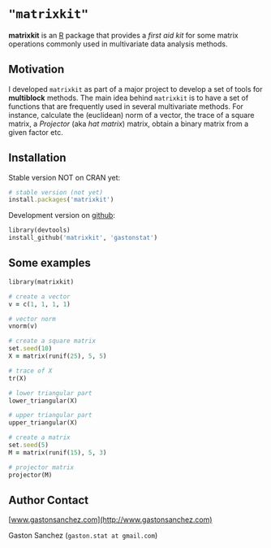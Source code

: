 # `"matrixkit"`

**matrixkit** is an [R](http://www.r-project.org/) package that provides a *first aid kit* for some matrix operations commonly used in multivariate data analysis methods.


## Motivation

I developed `matrixkit` as part of a major project to develop a set of tools for **multiblock** methods. The main idea behind `matrixkit` is to have a set of functions that are frequently used in several multivariate methods. For instance, calculate the (euclidean) norm of a vector, the trace of a square matrix, a *Projector* (aka *hat matrix*) matrix, obtain a binary matrix from a given factor etc.


## Installation

Stable version NOT on CRAN yet:

```ruby
# stable version (not yet)
install.packages('matrixkit')
```

Development version on [github](https://github.com/gastonstat/matrixkit):

```ruby
library(devtools)
install_github('matrixkit', 'gastonstat')
```

## Some examples
```ruby
library(matrixkit)

# create a vector 
v = c(1, 1, 1, 1)

# vector norm
vnorm(v)

# create a square matrix
set.seed(10)
X = matrix(runif(25), 5, 5)

# trace of X
tr(X)

# lower triangular part
lower_triangular(X)

# upper triangular part
upper_triangular(X)

# create a matrix
set.seed(5)
M = matrix(runif(15), 5, 3)

# projector matrix
projector(M)
```


Author Contact
--------------
[www.gastonsanchez.com](http://www.gastonsanchez.com)

Gaston Sanchez (`gaston.stat at gmail.com`)

